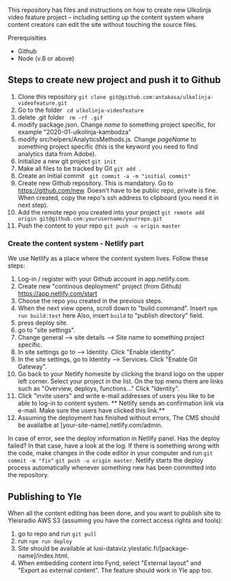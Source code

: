 This repository has files and instructions on how to create new Ulkolinja video feature project – including setting up the content system where content creators can edit the site without touching the source files.

Prerequisities

* Github
* Node (v.8 or above)
 
## Steps to create new project and push it to Github 

1. Clone this repository  ```git clone git@github.com:antakasa/ulkolinja-videofeature.git```
2. Go to the folder ``` cd ulkolinja-videofeature```
3.  delete .git folder ``` rm -rf .gif```
4.  modify package.json.  Change *name* to something project specific, for example "2020-01-ulkolinja-kambodza"
5. modify src/helpers/AnalyticsMethods.js. Change *pageName* to something project specific (this is the keyword you need to find analytics data from Adobe). 
6. Initialize a new git project ```git init```
7. Make all files to be tracked by Git ```git add . ```
8. Create an initial commit ``` git commit -a -m "initial commit"```
9. Create new Github repository. This is mandatory. Go to https://github.com/new. Doesn't have to be public repo, private is fine. When created, copy the repo's ssh address to clipboard (you need it in next step). 
10. Add the remote repo you created into your project ```git remote add origin git@github.com:yourusername/yourrepo.git``` 
11. Push the content to your repo ```git push -u origin master ```

### Create the content system - Netlify part

We use Netlify as a place where the content system lives. Follow these steps:

1. Log-in / register with your Github account in app.netlify.com.
2. Create new "continous deployment" project (from Github) https://app.netlify.com/start
3. Choose the repo you created in the previous steps.
4. When the next view opens, scroll down to "build command". Insert ```npm run build:test``` here Also, insert ```build``` to "publish directory" field.  
5. press deploy site. 
6. go to "site settings".
7. Change general --> site details --> Site name to something project specific.
6. In site settings go to  --> Identity. Click "Enable identity".
7. In the site settings, go to Identity --> Services. Click "Enable Git Gateway".
8. Go back to your Netlify homesite by clicking the brand logo on the upper left corner. Select your project in the list.  On the top menu there are links such as "Overview, deploys, functions..." Click "Identity". 
9. Click "invite users" and write e-mail addresses of users you like to be able to log-in to content system. ** Netlify sends an confirmation link via e-mail. Make sure the users have clicked this link.**
10. Assuming the deployment has finished without errors, The CMS should be availalbe at [your-site-name].netlify.com/admin.

In case of error, see the deploy information in Netlify panel. Has the deploy failed? In that case, have a look at the log. If there is something wrong with the code, make changes in the code editor in your computer and run ```git commit -m "fix"``` ```git push -u origin master```. Netlify starts the deploy process automatically whenever something new has been committed into the repository. 

## Publishing to Yle

When all the content editing has been done, and you want to publish site to Yleisradio AWS S3 (assuming you have the correct access rights and tools):

1. go to repo and run ```git pull```
2. run ```npm run deploy```
3. Site should be available at lusi-dataviz.ylestatic.fi/[package-name]/index.html.
4. When embedding content into Fynd, select "External layout" and "Export as external content". The feature should work in Yle app too. 
